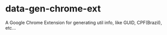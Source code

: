 # data-gen-chrome-ext
A Google Chrome Extension for generating util info, like GUID, CPF(Brazil), etc...
